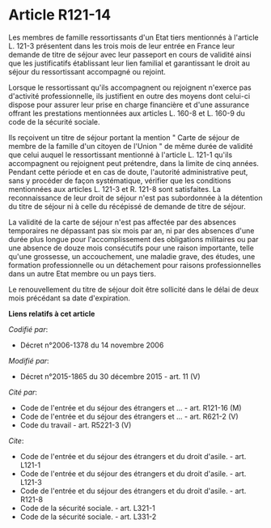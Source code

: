 # Article R121-14

Les membres de famille ressortissants d'un Etat tiers mentionnés à l'article L. 121-3 présentent dans les trois mois de leur
entrée en France leur demande de titre de séjour avec leur passeport en cours de validité ainsi que les justificatifs
établissant leur lien familial et garantissant le droit au séjour du ressortissant accompagné ou rejoint. 

Lorsque le ressortissant qu'ils accompagnent ou rejoignent n'exerce pas d'activité professionnelle, ils justifient en outre
des moyens dont celui-ci dispose pour assurer leur prise en charge financière et d'une assurance offrant les prestations
mentionnées aux articles L. 160-8 et L. 160-9 du code de la sécurité sociale. 

Ils reçoivent un titre de séjour portant la mention " Carte de séjour de membre de la famille d'un citoyen de l'Union " de
même durée de validité que celui auquel le ressortissant mentionné à l'article L. 121-1 qu'ils accompagnent ou rejoignent
peut prétendre, dans la limite de cinq années. Pendant cette période et en cas de doute, l'autorité administrative peut, sans
y procéder de façon systématique, vérifier que les conditions mentionnées aux articles L. 121-3 et R. 121-8 sont satisfaites.
La reconnaissance de leur droit de séjour n'est pas subordonnée à la détention du titre de séjour ni à celle du récépissé de
demande de titre de séjour. 

La validité de la carte de séjour n'est pas affectée par des absences temporaires ne dépassant pas six mois par an, ni par
des absences d'une durée plus longue pour l'accomplissement des obligations militaires ou par une absence de douze mois
consécutifs pour une raison importante, telle qu'une grossesse, un accouchement, une maladie grave, des études, une formation
professionnelle ou un détachement pour raisons professionnelles dans un autre Etat membre ou un pays tiers. 

Le renouvellement du titre de séjour doit être sollicité dans le délai de deux mois précédant sa date d'expiration.

**Liens relatifs à cet article**

_Codifié par_:

  - Décret n°2006-1378 du 14 novembre 2006

_Modifié par_:

  - Décret n°2015-1865 du 30 décembre 2015 - art. 11 (V)

_Cité par_:

  - Code de l'entrée et du séjour des étrangers et ... - art. R121-16 (M)
  - Code de l'entrée et du séjour des étrangers et ... - art. R621-2 (V)
  - Code du travail - art. R5221-3 (V)

_Cite_:

  - Code de l'entrée et du séjour des étrangers et du droit d'asile. - art. L121-1
  - Code de l'entrée et du séjour des étrangers et du droit d'asile. - art. L121-3
  - Code de l'entrée et du séjour des étrangers et du droit d'asile. - art. R121-8
  - Code de la sécurité sociale. - art. L321-1
  - Code de la sécurité sociale. - art. L331-2
